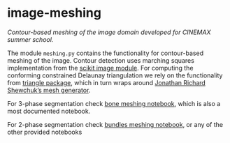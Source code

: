 # image-meshing

*Contour-based meshing of the image domain developed for CINEMAX summer school.*

The module `meshing.py` contains the functionality for contour-based meshing of the image. Contour detection uses marching squares implementation from the [scikit image module](https://scikit-image.org/). For computing the conforming constrained Delaunay triangulation we rely on the functionality from [triangle package](https://rufat.be/triangle/), which in turn wraps around [Jonathan Richard Shewchuk’s mesh generator](http://www.cs.cmu.edu/~quake/triangle.html). 

For 3-phase segmentation check [bone meshing notebook](bone_meshing.ipynb), which is also a most documented notebook.

For 2-phase segmentation check [bundles meshing notebook](bundles_meshing.ipynb), or any of the other provided notebooks




 
